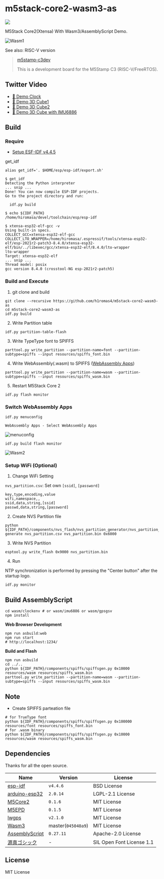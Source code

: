 # m5stack-core2-wasm3-as

![](https://github.com/h1romas4/m5stack-core2-wasm3-as/workflows/Build/badge.svg)

M5Stack Core2(Xtensa) With Wasm3/AssemblyScript Demo.

![Wasm1](https://raw.githubusercontent.com/h1romas4/m5stack-core2-wasm3-as/main/docs/images/m5stack-core2-01.jpg)

See also: RISC-V version

> [m5stamp-c3dev](https://github.com/h1romas4/m5stamp-c3dev)
>
> This is a development board for the M5Stamp C3 (RISC-V/FreeRTOS).

## Twitter Video

- [📼 Demo Clock](https://twitter.com/h1romas4/status/1609484777186553861)
- [📼 Demo 3D Cube1](https://twitter.com/h1romas4/status/1609882456781623296)
- [📼 Demo 3D Cube2](https://twitter.com/h1romas4/status/1610228824607985664)
- [📼 Demo 3D Cube with IMU6886](https://twitter.com/h1romas4/status/1612348626248044544)

## Build

### Require

- [Setup ESF-IDF v4.4.5](https://docs.espressif.com/projects/esp-idf/en/v4.4.5/esp32/get-started/index.html#installation-step-by-step)

get_idf

```
alias get_idf='. $HOME/esp/esp-idf/export.sh'
```

```
$ get_idf
Detecting the Python interpreter
... snip ...
Done! You can now compile ESP-IDF projects.
Go to the project directory and run:

  idf.py build

$ echo ${IDF_PATH}
/home/hiromasa/devel/toolchain/esp/esp-idf

$ xtensa-esp32-elf-gcc -v
Using built-in specs.
COLLECT_GCC=xtensa-esp32-elf-gcc
COLLECT_LTO_WRAPPER=/home/hiromasa/.espressif/tools/xtensa-esp32-elf/esp-2021r2-patch3-8.4.0/xtensa-esp32-elf/bin/../libexec/gcc/xtensa-esp32-elf/8.4.0/lto-wrapper
lto-wrapper
Target: xtensa-esp32-elf
... snip ...
Thread model: posix
gcc version 8.4.0 (crosstool-NG esp-2021r2-patch5)
```

### Build and Execute

1. git clone and build

```
git clone --recursive https://github.com/h1romas4/m5stack-core2-wasm3-as
cd m5stack-core2-wasm3-as
idf.py build
```

2. Write Partition table

```
idf.py partition-table-flash
```

3. Write TypeType font to SPIFFS

```
parttool.py write_partition --partition-name=font --partition-subtype=spiffs --input resources/spiffs_font.bin
```

4. Write WebAssembly(.wasm) to SPIFFS ([WebAssembly Apps](https://github.com/h1romas4/m5stack-core2-wasm3-as/tree/main/wasm))

```
parttool.py write_partition --partition-name=wasm --partition-subtype=spiffs --input resources/spiffs_wasm.bin
```

5. Restart M5Stack Core 2

```
idf.py flash monitor
```

### Switch WebAssembly Apps

```
idf.py menuconfig
```

`WebAssembly Apps - Select WebAssembly Apps`

![menuconfig](https://raw.githubusercontent.com/h1romas4/m5stack-core2-wasm3-as/main/docs/images/m5stack-core2-03.png)

```
idf.py build flash monitor
```

![Wasm2](https://raw.githubusercontent.com/h1romas4/m5stack-core2-wasm3-as/main/docs/images/m5stack-core2-05.jpg)

### Setup WiFi (Optional)

1. Change WiFi Setting

`nvs_partition.csv`: Set own `[ssid]`, `[password]`

```
key,type,encoding,value
wifi,namespace,,
ssid,data,string,[ssid]
passwd,data,string,[password]
```

2. Create NVS Partition file

```
python ${IDF_PATH}/components/nvs_flash/nvs_partition_generator/nvs_partition_gen.py generate nvs_partition.csv nvs_partition.bin 0x6000
```

3. Write NVS Partition

```
esptool.py write_flash 0x9000 nvs_partition.bin
```

4. Run

NTP synchronization is performed by pressing the "Center button" after the startup logo.

```
idf.py monitor
```

## Build AssemblyScript

```
cd wasm/clockenv # or wasm/imu6886 or wasm/gpsgsv
npm install
```

**Web Browser Development**

```
npm run asbuild:web
npm run start
# http://localhost:1234/
```

**Build and Flash**

```
npm run asbuild
cd ../..
python ${IDF_PATH}/components/spiffs/spiffsgen.py 0x10000 resources/wasm resources/spiffs_wasm.bin
parttool.py write_partition --partition-name=wasm --partition-subtype=spiffs --input resources/spiffs_wasm.bin
```

## Note

- Create SPIFFS parteation file

```
# for TrueType font
python ${IDF_PATH}/components/spiffs/spiffsgen.py 0x100000 resources/font resources/spiffs_font.bin
# for .wasm binary
python ${IDF_PATH}/components/spiffs/spiffsgen.py 0x10000 resources/wasm resources/spiffs_wasm.bin
```

## Dependencies

Thanks for all the open source.

|Name|Version|License|
|-|-|--|
|[esp-idf](https://docs.espressif.com/projects/esp-idf/en/release-v4.4/esp32/get-started/index.html)|`v4.4.6`|BSD License|
|[arduino-esp32](https://github.com/espressif/arduino-esp32)|`2.0.14`|LGPL-2.1 License|
|[M5Core2](https://github.com/m5stack/M5Core2)|`0.1.6`|MIT License|
|[M5EPD](https://github.com/m5stack/M5EPD)|`0.1.5`|MIT License|
|[lwgps](https://github.com/MaJerle/lwgps)|`v2.1.0`|MIT License|
|[Wasm3](https://github.com/wasm3/wasm3)|master(`045040a9`)|MIT License|
|[AssemblyScript](https://github.com/AssemblyScript/assemblyscript)|`0.27.11`|Apache-2.0 License|
|[源真ゴシック](http://jikasei.me/font/genshin/)|-|SIL Open Font License 1.1|

## License

MIT License
